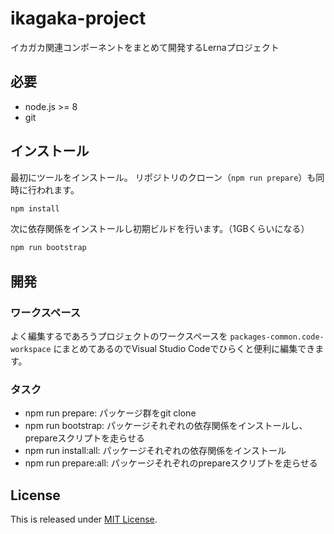 # ikagaka-project

イカガカ関連コンポーネントをまとめて開発するLernaプロジェクト

## 必要

- node.js >= 8
- git

## インストール

最初にツールをインストール。
リポジトリのクローン（`npm run prepare`）も同時に行われます。

```bash
npm install
```

次に依存関係をインストールし初期ビルドを行います。（1GBくらいになる）

```bash
npm run bootstrap
```

## 開発

### ワークスペース

よく編集するであろうプロジェクトのワークスペースを `packages-common.code-workspace` にまとめてあるのでVisual Studio Codeでひらくと便利に編集できます。

### タスク

- npm run prepare: パッケージ群をgit clone
- npm run bootstrap: パッケージそれぞれの依存関係をインストールし、prepareスクリプトを走らせる
- npm run install:all: パッケージそれぞれの依存関係をインストール
- npm run prepare:all: パッケージそれぞれのprepareスクリプトを走らせる

## License

This is released under [MIT License](https://narazaka.net/license/MIT?2018).
